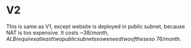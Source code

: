 # V2

This is same as V1, except website is deployed in public subnet, because NAT is too expensive. It costs ~$38/month, ALB requires at least two public subnets so we need two of these so ~$76/month.